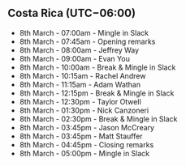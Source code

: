 ## Costa Rica (UTC−06:00)

- 8th March - 07:00am -	Mingle in Slack
- 8th March - 07:45am -	Opening remarks
- 8th March - 08:00am - Jeffrey Way
- 8th March - 09:00am - Evan You
- 8th March - 10:00am - Break & Mingle in Slack
- 8th March - 10:15am - Rachel Andrew
- 8th March - 11:15am - Adam Wathan
- 8th March - 12:15pm - Break & Mingle in Slack
- 8th March - 12:30pm - Taylor Otwell
- 8th March - 01:30pm - Nick Canzoneri
- 8th March - 02:30pm - Break & Mingle in Slack
- 8th March - 03:45pm - Jason McCreary
- 8th March - 03:45pm - Matt Stauffer
- 8th March - 04:45pm - Closing remarks
- 8th March - 05:00pm - Mingle in Slack
